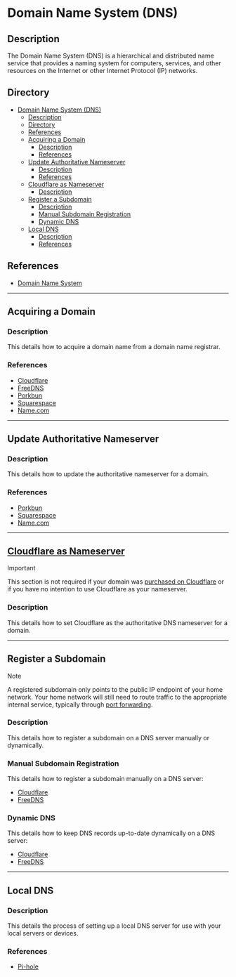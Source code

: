 # Domain Name System (DNS)

## Description

The Domain Name System (DNS) is a hierarchical and distributed name service that provides a naming system for computers, services, and other resources on the Internet or other Internet Protocol (IP) networks.

## Directory

- [Domain Name System (DNS)](#domain-name-system-dns)
  - [Description](#description)
  - [Directory](#directory)
  - [References](#references)
  - [Acquiring a Domain](#acquiring-a-domain)
    - [Description](#description-1)
    - [References](#references-1)
  - [Update Authoritative Nameserver](#update-authoritative-nameserver)
    - [Description](#description-2)
    - [References](#references-2)
  - [Cloudflare as Nameserver](#cloudflare-as-nameserver)
    - [Description](#description-3)
  - [Register a Subdomain](#register-a-subdomain)
    - [Description](#description-4)
    - [Manual Subdomain Registration](#manual-subdomain-registration)
    - [Dynamic DNS](#dynamic-dns)
  - [Local DNS](#local-dns)
    - [Description](#description-5)
    - [References](#references-3)

## References

- [Domain Name System](https://en.wikipedia.org/wiki/Domain_Name_System)

---

## Acquiring a Domain

### Description

This details how to acquire a domain name from a domain name registrar.

### References

- [Cloudflare](cloudflare.md#buying-a-domain)
- [FreeDNS](freedns.md#acquiring-a-domain)
- [Porkbun](porkbun.md#buying-a-domain)
- [Squarespace](squarespace.md#buying-a-domain)
- [Name.com](name.com.md#buying-a-domain)

---

## Update Authoritative Nameserver

### Description

This details how to update the authoritative nameserver for a domain.

### References

- [Porkbun](porkbun.md#update-authoritative-nameserver)
- [Squarespace](squarespace.md#update-authoritative-nameserver)
- [Name.com](name.com.md#update-authoritative-nameserver)

---

## [Cloudflare as Nameserver](cloudflare.md#cloudflare-as-nameserver)

> [!IMPORTANT]  
> This section is not required if your domain was [purchased on Cloudflare](#acquiring-a-domain) or if you have no intention to use Cloudflare as your nameserver.

### Description

This details how to set Cloudflare as the authoritative DNS nameserver for a domain.

---

## Register a Subdomain

> [!NOTE]  
> A registered subdomain only points to the public IP endpoint of your home network. Your home network will still need to route traffic to the appropriate internal service, typically through [port forwarding](../courses/network.md#port-forwarding).

### Description

This details how to register a subdomain on a DNS server manually or dynamically.

### Manual Subdomain Registration

This details how to register a subdomain manually on a DNS server:

- [Cloudflare](cloudflare.md#manual-subdomain-registration)
- [FreeDNS](freedns.md#register-a-subdomain)

### Dynamic DNS

This details how to keep DNS records up-to-date dynamically on a DNS server:

- [Cloudflare](cloudflare.md#dynamic-cloudflare-ddns)
- [FreeDNS](freedns.md#dynamic-dns)

---

## Local DNS

### Description

This details the process of setting up a local DNS server for use with your local servers or devices.

### References

- [Pi-hole](pi-hole.md#setup)
